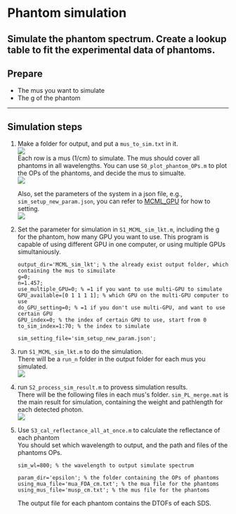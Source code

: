 # Phantom simulation

Simulate the phantom spectrum.
Create a lookup table to fit the experimental data of phantoms.
---

## Prepare
* The mus you want to simulate
* The g of the phantom

---

## Simulation steps

1. Make a folder for output, and put a `mus_to_sim.txt` in it.  
    ![](https://i.imgur.com/bh5J9sj.png)  
    Each row is a mus (1/cm) to simulate. The mus should cover all phantoms in all wavelengths. You can use `S0_plot_phantom_OPs.m` to plot the OPs of the phantoms, and decide the mus to simualte.  
    ![](https://i.imgur.com/391DO4I.png)

    Also, set the parameters of the system in a json file, e.g.,  `sim_setup_new_param.json`, you can refer to [MCML_GPU](https://github.com/kaoben2731/MCML_GPU) for how to setting.  
    ![](https://i.imgur.com/JPP2UcL.png)  

2. Set the parameter for simulation in `S1_MCML_sim_lkt.m`, including the g for the phantom, how many GPU you want to use. This program is capable of using different GPU in one computer, or using multiple GPUs simultaniously.  
    ```matlab=12
    output_dir='MCML_sim_lkt'; % the already exist output folder, which containing the mus to simuilate
    g=0;
    n=1.457;
    use_multiple_GPU=0; % =1 if you want to use multi-GPU to simulate
    GPU_available=[0 1 1 1 1]; % which GPU on the multi-GPU computer to use
    do_GPU_setting=0; % =1 if you don't use multi-GPU, and want to use certain GPU
    GPU_index=0; % the index of certain GPU to use, start from 0
    to_sim_index=1:70; % the index to simulate

    sim_setting_file='sim_setup_new_param.json';
    ```

3. run `S1_MCML_sim_lkt.m` to do the simulation.  
    There will be a `run_n` folder in the output folder for each mus you simulated.  
    ![](https://i.imgur.com/OBpcNZ6.png)

    
4. run `S2_process_sim_result.m` to provess simulation results.  
    There will be the following files in each mus's folder. `sim_PL_merge.mat` is the main result for simulation, containing the weight and pathlength for each detected photon.  
    ![](https://i.imgur.com/nnuSvKa.png)

5. Use `S3_cal_reflectance_all_at_once.m` to calculate the reflectance of each phantom  
    You should set which wavelength to output, and the path and files of the phantoms OPs.  
    ```matlab=19
    sim_wl=800; % the wavelength to output simulate spectrum

    param_dir='epsilon'; % the folder containing the OPs of phantoms
    using_mua_file='mua_FDA_cm.txt'; % the mua file for the phantoms
    using_mus_file='musp_cm.txt'; % the mus file for the phantoms
    ```
    
    The output file for each phantom contains the DTOFs of each SDS.  

